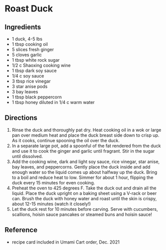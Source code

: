 # Roast Duck

## Ingredients

- 1 duck, 4-5 lbs
- 1 tbsp cooking oil
- 5 slices fresh ginger
- 5 cloves garlic
- 1 tbsp white rock sugar
- 1/2 c Shaoxing cooking wine
- 1 tbsp dark soy sauce
- 1/4 c soy sauce
- 3 tbsp rice vinegar
- 3 star anise pods
- 3 bay leaves
- 1 tbsp black peppercorn
- 1 tbsp honey diluted in 1/4 c warm water

## Directions

1. Rinse the duck and thoroughly pat dry. Heat cooking oil in a wok or large pan over medium heat and place the duck breast side down to crisp up. As it cooks, continue spooning the oil over the duck.
2. In a separate large pot, add a spoonful of the fat rendered from the duck and use it to cook the ginger and garlic until fragrant. Stir in the sugar until dissolved.
3. Add the cooking wine, dark and light soy sauce, rice vinegar, star anise, bay leaves, and peppercorns. Gently place the duck inside and add enough water so the liquid comes up about halfway up the duck. Bring to a boil and reduce heat to low. Simmer for about 1 hour, flipping the duck every 15 minutes for even cooking.
4. Preheat the oven to 425 degrees F. Take the duck out and drain all the liquid. Place the duck upright on a baking sheet using a V-rack or beer can. Brush the duck with honey water and roast until the skin is crispy, about 12-15 minutes (watch it closely!)
5. Let the duck rest for 10 minutes before carving. Serve with cucumbers, scallions, hoisin sauce pancakes or steamed buns and hoisin sauce!

## Reference

- recipe card included in Umami Cart order, Dec. 2021
